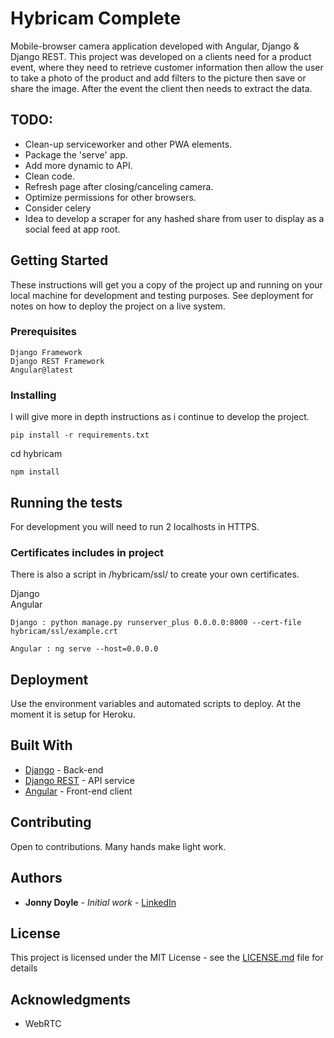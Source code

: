 # Hybricam Complete

Mobile-browser camera application developed with Angular, Django & Django REST.
This project was developed on a clients need for a product event, where they need to retrieve customer information then 
allow the user to take a photo of the product and add filters to the picture then save or share the image. After the 
event the client then needs to extract the data.

## TODO:
* Clean-up serviceworker and other PWA elements.
* Package the 'serve' app.
* Add more dynamic to API.
* Clean code.
* Refresh page after closing/canceling camera.
* Optimize permissions for other browsers.
* Consider celery
* Idea to develop a scraper for any hashed share from user to display as a social feed at app root.

## Getting Started

These instructions will get you a copy of the project up and running on your local machine for development and testing 
purposes. See deployment for notes on how to deploy the project on a live system.

### Prerequisites

```
Django Framework
Django REST Framework
Angular@latest
```

### Installing

I will give more in depth instructions as i continue to develop the project.

```
pip install -r requirements.txt
```

cd hybricam

```
npm install
```

## Running the tests

For development you will need to run 2 localhosts in HTTPS.

### Certificates includes in project
There is also a script in /hybricam/ssl/ to create your own certificates.


Django
<br>
Angular

```
Django : python manage.py runserver_plus 0.0.0.0:8000 --cert-file hybricam/ssl/example.crt

Angular : ng serve --host=0.0.0.0
```


## Deployment

Use the environment variables and automated scripts to deploy. At the moment it is setup for Heroku.

## Built With

* [Django](https://github.com/django/django) - Back-end
* [Django REST](https://github.com/encode/django-rest-framework) - API service
* [Angular](https://github.com/angular/angular) - Front-end client

## Contributing
 
Open to contributions.  Many hands make light work.

## Authors

* **Jonny Doyle** - *Initial work* - [LinkedIn](https://www.linkedin.com/in/jonnydoyle/)


## License

This project is licensed under the MIT License - see the [LICENSE.md](LICENSE.md) file for details

## Acknowledgments

* WebRTC
